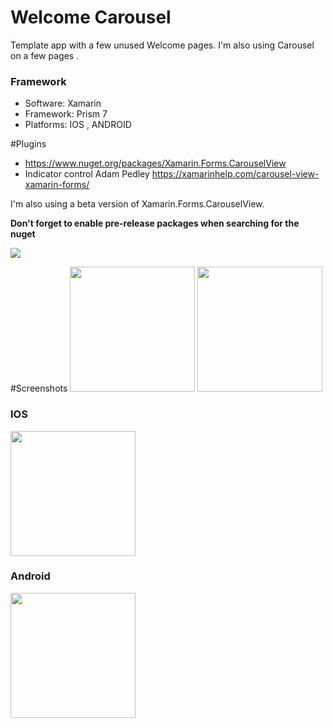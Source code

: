# Welcome Carousel

Template app with a few unused Welcome pages. I'm also using Carousel on a few pages .

### Framework
* Software:  Xamarin
* Framework: Prism 7
* Platforms:  IOS , ANDROID

#Plugins 
- https://www.nuget.org/packages/Xamarin.Forms.CarouselView
- Indicator control Adam Pedley https://xamarinhelp.com/carousel-view-xamarin-forms/

I'm also using a beta version of Xamarin.Forms.CarouselView.

**Don't forget to enable pre-release packages when searching for the nuget**

<img src="https://github.com/leroygumede/WelcomeCarousel/blob/master/screenshots/searching.png">

#Screenshots 
<img src="https://github.com/leroygumede/WelcomeCarousel/blob/master/screenshots/ios.gif?raw=true" width="200" />
<img src="https://github.com/leroygumede/WelcomeCarousel/blob/master/screenshots/android.gif?raw=true" width="200" />


### IOS

<img src="https://github.com/leroygumede/WelcomeCarousel/blob/master/screenshots/1_ios.png" width="200" />

### Android

<img src="https://github.com/leroygumede/WelcomeCarousel/blob/master/screenshots/1_android.png" width="200" />
